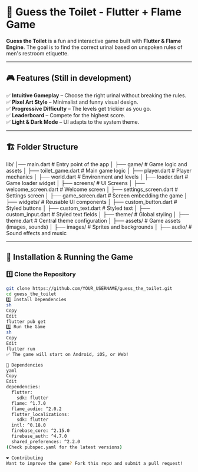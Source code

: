 # 🚽 Guess the Toilet - Flutter + Flame Game

**Guess the Toilet** is a fun and interactive game built with **Flutter & Flame Engine**. The goal is to find the correct urinal based on unspoken rules of men's restroom etiquette.

---

## 🎮 Features (Still in development)
✅ **Intuitive Gameplay** – Choose the right urinal without breaking the rules.  
✅ **Pixel Art Style** – Minimalist and funny visual design.  
✅ **Progressive Difficulty** – The levels get trickier as you go.  
✅ **Leaderboard** – Compete for the highest score.  
✅ **Light & Dark Mode** – UI adapts to the system theme.  

---

## 🏗 Folder Structure
lib/ │── main.dart # Entry point of the app │ ├── game/ # Game logic and assets │ ├── toilet_game.dart # Main game logic │ ├── player.dart # Player mechanics │ ├── world.dart # Environment and levels │ ├── loader.dart # Game loader widget │ ├── screens/ # UI Screens │ ├── welcome_screen.dart # Welcome screen │ ├── settings_screen.dart # Settings screen │ ├── game_screen.dart # Screen embedding the game │ ├── widgets/ # Reusable UI components │ ├── custom_button.dart # Styled buttons │ ├── custom_text.dart # Styled text │ ├── custom_input.dart # Styled text fields │ ├── theme/ # Global styling │ ├── theme.dart # Central theme configuration │ ├── assets/ # Game assets (images, sounds) │ ├── images/ # Sprites and backgrounds │ ├── audio/ # Sound effects and music

---

## 🚀 Installation & Running the Game

### 1️⃣ **Clone the Repository**
```sh
git clone https://github.com/YOUR_USERNAME/guess_the_toilet.git
cd guess_the_toilet
2️⃣ Install Dependencies
sh
Copy
Edit
flutter pub get
3️⃣ Run the Game
sh
Copy
Edit
flutter run
✅ The game will start on Android, iOS, or Web!

🔧 Dependencies
yaml
Copy
Edit
dependencies:
  flutter:
    sdk: flutter
  flame: ^1.7.0
  flame_audio: ^2.0.2
  flutter_localizations:
    sdk: flutter
  intl: ^0.18.0
  firebase_core: ^2.15.0
  firebase_auth: ^4.7.0
  shared_preferences: ^2.2.0
(Check pubspec.yaml for the latest versions)

❤️ Contributing
Want to improve the game? Fork this repo and submit a pull request!













